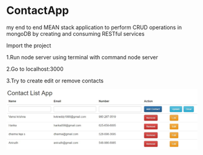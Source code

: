 # ContactApp
my end to end MEAN stack application to perform CRUD operations in mongoDB by creating and consuming RESTful services

Import the project

1.Run node server using terminal with command node server

2.Go to localhost:3000

3.Try to create edit or remove contacts


![alt tag](https://github.com/codevarz/ContactApp/blob/master/Capture.JPG)
